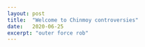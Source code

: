 ```yaml
---
layout: post
title:  "Welcome to Chinmoy controversies"
date:   2020-06-25
excerpt: "outer force rob"
---
```

